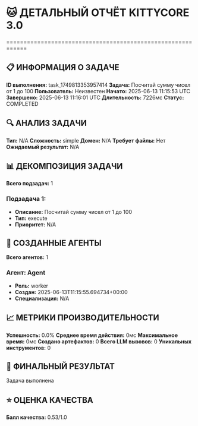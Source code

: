 # 🐱 ДЕТАЛЬНЫЙ ОТЧЁТ KITTYCORE 3.0
============================================================

## 📋 ИНФОРМАЦИЯ О ЗАДАЧЕ
**ID выполнения:** task_1749813353957414
**Задача:** Посчитай сумму чисел от 1 до 100
**Пользователь:** Неизвестен
**Начато:** 2025-06-13 11:15:53 UTC
**Завершено:** 2025-06-13 11:16:01 UTC
**Длительность:** 7226мс
**Статус:** COMPLETED

## 🔍 АНАЛИЗ ЗАДАЧИ
**Тип:** N/A
**Сложность:** simple
**Домен:** N/A
**Требует файлы:** Нет
**Ожидаемый результат:** N/A

## 📊 ДЕКОМПОЗИЦИЯ ЗАДАЧИ
**Всего подзадач:** 1

### Подзадача 1:
- **Описание:** Посчитай сумму чисел от 1 до 100
- **Тип:** execute
- **Приоритет:** N/A

## 🤖 СОЗДАННЫЕ АГЕНТЫ
**Всего агентов:** 1

### Агент: Agent
- **Роль:** worker
- **Создан:** 2025-06-13T11:15:55.694734+00:00
- **Специализация:** N/A

## 📈 МЕТРИКИ ПРОИЗВОДИТЕЛЬНОСТИ
**Успешность:** 0.0%
**Среднее время действия:** 0мс
**Максимальное время:** 0мс
**Создано артефактов:** 0
**Всего LLM вызовов:** 0
**Уникальных инструментов:** 0

## 🎯 ФИНАЛЬНЫЙ РЕЗУЛЬТАТ
Задача выполнена

## ⭐ ОЦЕНКА КАЧЕСТВА
**Балл качества:** 0.53/1.0

